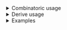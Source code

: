 <details>
<summary style="display: list-item;">Combinatoric usage</summary>

```no_run
# use bpaf::*;
#[derive(Debug, Clone)]
# #[allow(dead_code)]
pub struct Options {
    version: Option<usize>,
    feature: Option<String>,
}
pub fn options() -> OptionParser<Options> {
    let version = positional::<usize>("VERS").optional().catch();
    let feature = positional::<String>("FEAT").optional();
    construct!(Options { version, feature }).to_options()
}
```

</details>
<details>
<summary style="display: list-item;">Derive usage</summary>

```no_run
# use bpaf::*;
#[derive(Debug, Clone, Bpaf)]
#[bpaf(options)]
# #[allow(dead_code)]
pub struct Options {
    #[bpaf(positional("VERS"), catch)]
    version: Option<usize>,
    #[bpaf(positional("FEAT"), catch)]
    feature: Option<String>,
}
```

</details>
<details>
<summary style="display: list-item;">Examples</summary>


No argument, both parsers succeed due to [`optional`](Parser::optional) alone
```console
% app 
Options { version: None, feature: None }
```

Decimal value - version parser succeeds, second parser returns None due to
[`optional`](Parser::optional)
```console
% app 10
Options { version: Some(10), feature: None }
```

String value - `version` parser fails, catch handles that, second parser
handles still available `"feature"`
```console
% app feature
Options { version: None, feature: Some("feature") }
```

Two values are present, both parsers succeed
handles still available `"feature"`
```console
% app 1000 feature
Options { version: Some(1000), feature: Some("feature") }
```

</details>
